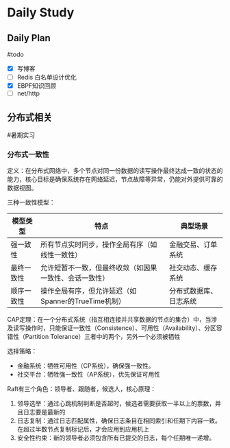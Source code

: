 # Daily Study
## Daily Plan
#todo
- [x] 写博客
- [ ] Redis 白名单设计优化
- [x] EBPF知识回顾
- [ ] net/http
## 分布式相关
#暑期实习 

### 分布式一致性
定义：在分布式网络中，多个节点对同一份数据的读写操作最终达成一致的状态的能力，核心目标是确保系统存在网络延迟，节点故障等异常，仍能对外提供可靠的数据视图。

三种一致性模型：

| ​​模型类型​​  | ​​特点​​                        | ​​典型场景​​ |
| ------------- | --------------------------------- | ------------ |
| ​​强一致性​​  | 所有节点实时同步，操作全局有序（如线性一致性）           | 金融交易、订单系统    |
| ​​最终一致性​​ | 允许短暂不一致，但最终收敛（如因果一致性、会话一致性）       | 社交动态、缓存系统    |
| ​​顺序一致性​​ | 操作全局有序，但允许延迟（如Spanner的TrueTime机制） | 分布式数据库、日志系统  |
CAP定理：在一个分布式系统（指互相连接并共享数据的节点的集合）中，当涉及读写操作时，只能保证一致性（Consistence）、可用性（Availability）、分区容错性（Partition Tolerance）三者中的两个，另外一个必须被牺牲

选择策略：
- 金融系统：牺牲可用性（CP系统），确保强一致性。
- 社交平台：牺牲强一致性（AP系统），优先保证可用性

Raft有三个角色：领导者、跟随者，候选人，核心原理：
1. 领导选举：通过心跳机制判断是否超时，候选者需要获取一半以上的票数，并且日志要是最新的
2. 日志复制：通过日志匹配属性，确保日志条目在相同索引和任期下内容一致。在超过半数节点复制标记后，才会应用到应用机上
3. 安全性约束：新的领导者必须包含所有已提交的日志，每个任期唯一递增。
